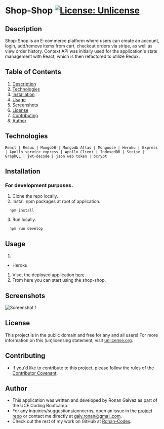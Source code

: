# Shop-Shop [![License: Unlicense](https://img.shields.io/badge/license-Unlicense-blue.svg)](http://unlicense.org/)

## Description
Shop-Shop is an E-commerce platform where users can create an account, login, add/remove items from cart, checkout orders via stripe, as well as view order history. Context API was initially used for the application's state management with React, which is then refactored to utilize Redux.

## Table of Contents
1. [Description](#description)
2. [Technologies](#Technologies)
3. [Installation](#installation)
4. [Usage](#usage)
5. [Screenshots](#Screenshots)
6. [License](#License)
7. [Contributing](#Contributing)
8. [Author](#Author)

## Technologies
```
React | Redux | MongoDB | Mongodb Atlas | Mongoose | Heroku | Express | Apollo service express | Apollo Client | IndexedDB | Stripe | GraphQL | jwt-decode | json web token | bcrypt
```

## Installation
### For development purposes.
1. Clone the repo locally.
2. Install npm packages at root of application.
```
  npm install
```
3. Run locally.
```
  npm run develop
```

## Usage
1. 



* Heroku
1. Viset the deployed application [here]().
2. From here you can start using the shop-shop.

## Screenshots 
![Screenshot 1](./public/images/)

## License
This project is in the public domain and free for any and all users! For more information on this (un)licensing statement, visit [unlicense.org](https://unlicense.org/).

## Contributing
* If you'd like to contribute to this project, please follow the rules of the [Contributor Covenant](https://www.contributor-covenant.org/).

## Author
* This application was written and developed by Ronan Galvez as part of the UCF Coding Bootcamp.
* For any inquiries/suggestions/concerns, open an issue in the [project repo]() or contact me directly at [galv.ronan@gmail.com](galv.ronan@gmail.com).
* Check out the rest of my work on GitHub at [Ronan-Codes](https://github.com/Ronan-Codes).